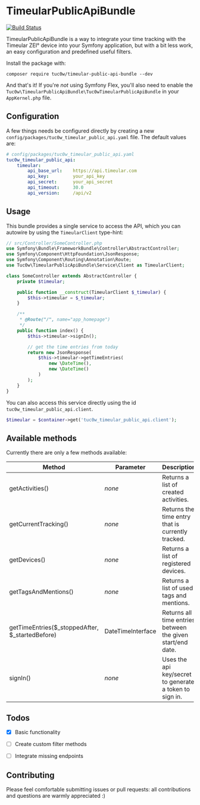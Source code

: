 # TimeularPublicApiBundle

[![Build Status](https://travis-ci.org/tuc0w/TimeularPublicApiBundle.svg?branch=master)](https://travis-ci.org/tuc0w/TimeularPublicApiBundle)

TimeularPublicApiBundle is a way to integrate your time tracking with
the Timeular ZEI° device into your Symfony application, but with a bit
less work, an easy configuration and predefined useful filters.

Install the package with:
```console
composer require tuc0w/timeular-public-api-bundle --dev
```

And that's it! If you're *not* using Symfony Flex, you'll also
need to enable the `Tuc0w\TimeularPublicApiBundle\Tuc0wTimeularPublicApiBundle`
in your `AppKernel.php` file.


## Configuration

A few things needs be configured directly by creating a new
`config/packages/tuc0w_timeular_public_api.yaml` file.
The default values are:
```yaml
# config/packages/tuc0w_timeular_public_api.yaml
tuc0w_timeular_public_api:
    timeular:
        api_base_url:    https://api.timeular.com
        api_key:         your_api_key
        api_secret:      your_api_secret
        api_timeout:     30.0
        api_version:     /api/v2
```


## Usage

This bundle provides a single service to access the API, which
you can autowire by using the `TimeularClient` type-hint:
```php
// src/Controller/SomeController.php
use Symfony\Bundle\FrameworkBundle\Controller\AbstractController;
use Symfony\Component\HttpFoundation\JsonResponse;
use Symfony\Component\Routing\Annotation\Route;
use Tuc0w\TimeularPublicApiBundle\Service\Client as TimeularClient;

class SomeController extends AbstractController {
    private $timeular;

    public function __construct(TimeularClient $_timeular) {
        $this->timeular = $_timeular;
    }

    /**
     * @Route("/", name="app_homepage")
     */
    public function index() {
        $this->timeular->signIn();

        // get the time entries from today
        return new JsonResponse(
            $this->timeular->getTimeEntries(
                new \DateTime(),
                new \DateTime()
            )
        );
    }
}
```

You can also access this service directly using the id
`tuc0w_timeular_public_api.client`.
```php
$timeular = $container->get('tuc0w_timeular_public_api.client');
```


## Available methods

Currently there are only a few methods available:

| Method                                          | Parameter             | Description                                                |
| ----------------------------------------------- | --------------------- | ---------------------------------------------------------- |
| getActivities()                                 | *none*                | Returns a list of created activities.                      |
| getCurrentTracking()                            | *none*                | Returns the time entry that is currently tracked.          |
| getDevices()                                    | *none*                | Returns a list of registered devices.                      |
| getTagsAndMentions()                            | *none*                | Returns a list of used tags and mentions.                  |
| getTimeEntries($_stoppedAfter, $_startedBefore) | DateTimeInterface     | Returns all time entries between the given start/end date. |
| signIn()                                        | *none*                | Uses the api key/secret to generate a token to sign in.    |


## Todos
- [x] Basic functionality
- [ ] Create custom filter methods
- [ ] Integrate missing endpoints


## Contributing
Please feel comfortable submitting issues or pull requests: all contributions
and questions are warmly appreciated :)
